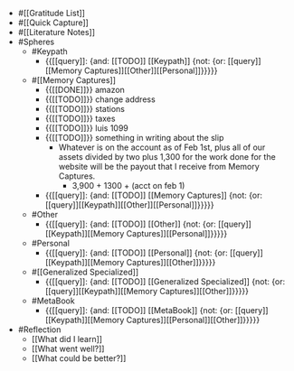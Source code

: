 - #[[Gratitude List]]
- #[[Quick Capture]]
- #[[Literature Notes]]
- #Spheres 
    - #Keypath
        - {{[[query]]: {and: [[TODO]] [[Keypath]] {not: {or: [[query]][[Memory Captures]][[Other]][[Personal]]}}}}}
    - #[[Memory Captures]]
        - {{[[DONE]]}} amazon
        - {{[[TODO]]}} change address
        - {{[[TODO]]}} stations
        - {{[[TODO]]}} taxes
        - {{[[TODO]]}} luis 1099
        - {{[[TODO]]}} something in writing about the slip
            - Whatever is on the account as of Feb 1st, plus all of our assets divided by two plus 1,300 for the work done for the website will be the payout that I receive from Memory Captures.
                - 3,900 + 1300 + (acct on feb 1)
        - {{[[query]]: {and: [[TODO]] [[Memory Captures]] {not: {or: [[query]][[Keypath]][[Other]][[Personal]]}}}}}
    - #Other
        - {{[[query]]: {and: [[TODO]] [[Other]] {not: {or: [[query]][[Keypath]][[Memory Captures]][[Personal]]}}}}}
    - #Personal
        - {{[[query]]: {and: [[TODO]] [[Personal]] {not: {or: [[query]][[Keypath]][[Memory Captures]][[Other]]}}}}}
    - #[[Generalized Specialized]]
        - {{[[query]]: {and: [[TODO]] [[Generalized Specialized]] {not: {or: [[query]][[Keypath]][[Memory Captures]][[Other]]}}}}}
    - #MetaBook
        - {{[[query]]: {and: [[TODO]] [[MetaBook]] {not: {or: [[query]][[Keypath]][[Memory Captures]][[Personal]][[Other]]}}}}}
- #Reflection
    - [[What did I learn]]
    - [[What went well?]]
    - [[What could be better?]]
